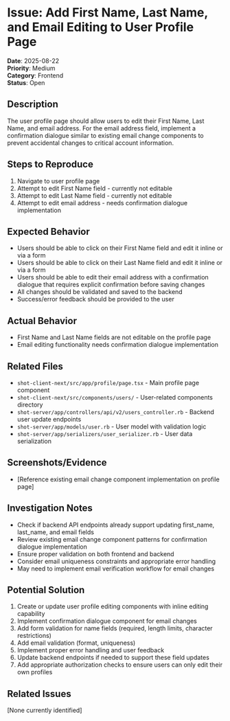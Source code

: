 # Issue: Add First Name, Last Name, and Email Editing to User Profile Page

**Date**: 2025-08-22  
**Priority**: Medium  
**Category**: Frontend  
**Status**: Open

## Description
The user profile page should allow users to edit their First Name, Last Name, and email address. For the email address field, implement a confirmation dialogue similar to existing email change components to prevent accidental changes to critical account information.

## Steps to Reproduce
1. Navigate to user profile page
2. Attempt to edit First Name field - currently not editable
3. Attempt to edit Last Name field - currently not editable  
4. Attempt to edit email address - needs confirmation dialogue implementation

## Expected Behavior
- Users should be able to click on their First Name field and edit it inline or via a form
- Users should be able to click on their Last Name field and edit it inline or via a form
- Users should be able to edit their email address with a confirmation dialogue that requires explicit confirmation before saving changes
- All changes should be validated and saved to the backend
- Success/error feedback should be provided to the user

## Actual Behavior
- First Name and Last Name fields are not editable on the profile page
- Email editing functionality needs confirmation dialogue implementation

## Related Files
- `shot-client-next/src/app/profile/page.tsx` - Main profile page component
- `shot-client-next/src/components/users/` - User-related components directory
- `shot-server/app/controllers/api/v2/users_controller.rb` - Backend user update endpoints
- `shot-server/app/models/user.rb` - User model with validation logic
- `shot-server/app/serializers/user_serializer.rb` - User data serialization

## Screenshots/Evidence
- [Reference existing email change component implementation on profile page]

## Investigation Notes
- Check if backend API endpoints already support updating first_name, last_name, and email fields
- Review existing email change component patterns for confirmation dialogue implementation
- Ensure proper validation on both frontend and backend
- Consider email uniqueness constraints and appropriate error handling
- May need to implement email verification workflow for email changes

## Potential Solution
1. Create or update user profile editing components with inline editing capability
2. Implement confirmation dialogue component for email changes
3. Add form validation for name fields (required, length limits, character restrictions)
4. Add email validation (format, uniqueness)
5. Implement proper error handling and user feedback
6. Update backend endpoints if needed to support these field updates
7. Add appropriate authorization checks to ensure users can only edit their own profiles

## Related Issues
[None currently identified]